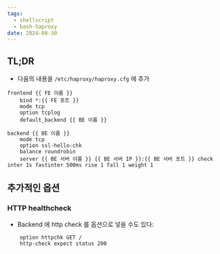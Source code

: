 ```yaml
---
tags:
  - shellscript
  - bash-haproxy
date: 2024-08-30
---
```

## TL;DR

- 다음의 내용을 `/etc/haproxy/haproxy.cfg` 에 추가

```
frontend {{ FE 이름 }}
	bind *:{{ FE 포트 }}
	mode tcp
	option tcplog
	default_backend {{ BE 이름 }}

backend {{ BE 이름 }}
	mode tcp
	option ssl-hello-chk
	balance roundrobin
	server {{ BE 서버 이름 }} {{ BE 서버 IP }}:{{ BE 서버 포트 }} check inter 1s fastinter 500ms rise 1 fall 1 weight 1
```

## 추가적인 옵션

### HTTP healthcheck

- Backend 에 http check 를 옵션으로 넣을 수도 있다:

```
	option httpchk GET /
	http-check expect status 200
```